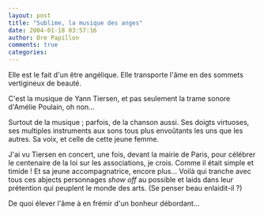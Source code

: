 ```yaml
---
layout: post
title: "Sublime, la musique des anges"
date: 2004-01-18 03:57:16
author: Dre Papillon
comments: true
categories: 
---
```



Elle est le fait d'un être angélique.  Elle transporte l'âme en des sommets vertigineux de beauté.

C'est la musique de Yann Tiersen, et pas seulement la trame sonore d'Amélie Poulain, oh non...

Surtout de la musique ; parfois, de la chanson aussi.  Ses doigts virtuoses, ses multiples instruments aux sons tous plus envoûtants les uns que les autres.  Sa voix, et celle de cette jeune femme.

J'ai vu Tiersen en concert, une fois, devant la mairie de Paris, pour célébrer le centenaire de la loi sur les associations, je crois.  Comme il était simple et timide !  Et sa jeune accompagnatrice, encore plus...  Voilà qui tranche avec tous ces abjects personnages *show off* au possible et laids dans leur prétention qui peuplent le monde des arts.  (Se penser beau enlaidit-il ?)

De quoi élever l'âme à en frémir d'un bonheur débordant...